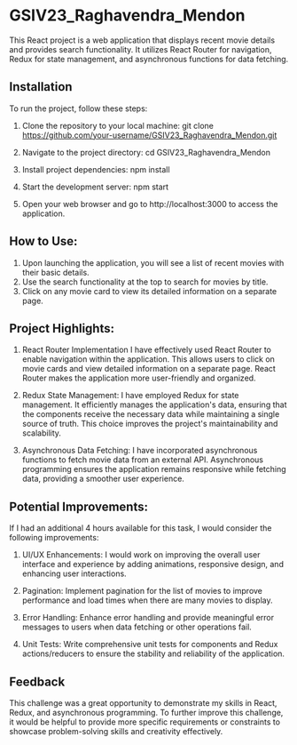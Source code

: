 # GSIV23_Raghavendra_Mendon

This React project is a web application that displays recent movie details and provides search functionality. It utilizes React Router for navigation, Redux for state management, and asynchronous functions for data fetching.

## Installation

To run the project, follow these steps:

1. Clone the repository to your local machine:
   git clone https://github.com/your-username/GSIV23_Raghavendra_Mendon.git

2. Navigate to the project directory:
   cd GSIV23_Raghavendra_Mendon

3. Install project dependencies:
   npm install

4. Start the development server:
   npm start

5. Open your web browser and go to http://localhost:3000 to access the application.

## How to Use:
1. Upon launching the application, you will see a list of recent movies with their basic details.
2. Use the search functionality at the top to search for movies by title.
3. Click on any movie card to view its detailed information on a separate page.
   
## Project Highlights:
1. React Router Implementation
I have effectively used React Router to enable navigation within the application. This allows users to click on movie cards and view detailed information on a separate page. React Router makes the application more user-friendly and organized.

2. Redux State Management:
I have employed Redux for state management. It efficiently manages the application's data, ensuring that the components receive the necessary data while maintaining a single source of truth. This choice improves the project's maintainability and scalability.

3. Asynchronous Data Fetching:
I have incorporated asynchronous functions to fetch movie data from an external API. Asynchronous programming ensures the application remains responsive while fetching data, providing a smoother user experience.

## Potential Improvements:

If I had an additional 4 hours available for this task, I would consider the following improvements:

1. UI/UX Enhancements: I would work on improving the overall user interface and experience by adding animations,     responsive design, and enhancing user interactions.

2. Pagination: Implement pagination for the list of movies to improve performance and load times when there are      many movies to display.

3. Error Handling: Enhance error handling and provide meaningful error messages to users when data fetching or 
   other operations fail.

4. Unit Tests: Write comprehensive unit tests for components and Redux actions/reducers to ensure the stability 
   and reliability of the application.

## Feedback
This challenge was a great opportunity to demonstrate my skills in React, Redux, and asynchronous programming. To further improve this challenge, it would be helpful to provide more specific requirements or constraints to showcase problem-solving skills and creativity effectively.
